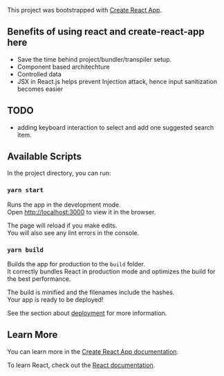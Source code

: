 This project was bootstrapped with [Create React App](https://github.com/facebook/create-react-app).

## Benefits of using react and create-react-app here
- Save the time behind project/bundler/transpiler setup.
- Component based architechture
- Controlled data
- JSX in React.js helps prevent Injection attack, hence input sanitization becomes easier

## TODO
- adding keyboard interaction to select and add one suggested search item.

## Available Scripts

In the project directory, you can run:

### `yarn start`

Runs the app in the development mode.<br />
Open [http://localhost:3000](http://localhost:3000) to view it in the browser.

The page will reload if you make edits.<br />
You will also see any lint errors in the console.

### `yarn build`

Builds the app for production to the `build` folder.<br />
It correctly bundles React in production mode and optimizes the build for the best performance.

The build is minified and the filenames include the hashes.<br />
Your app is ready to be deployed!

See the section about [deployment](https://facebook.github.io/create-react-app/docs/deployment) for more information.

## Learn More

You can learn more in the [Create React App documentation](https://facebook.github.io/create-react-app/docs/getting-started).

To learn React, check out the [React documentation](https://reactjs.org/).